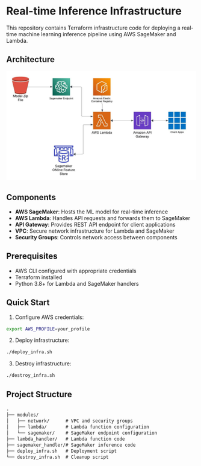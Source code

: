 # Real-time Inference Infrastructure

This repository contains Terraform infrastructure code for deploying a real-time machine learning inference pipeline using AWS SageMaker and Lambda.

## Architecture

![Solution Architecture](docs/Sagemaker%20-%20Serverless%20Predictor.jpeg)

## Components

- **AWS SageMaker**: Hosts the ML model for real-time inference
- **AWS Lambda**: Handles API requests and forwards them to SageMaker
- **API Gateway**: Provides REST API endpoint for client applications
- **VPC**: Secure network infrastructure for Lambda and SageMaker
- **Security Groups**: Controls network access between components

## Prerequisites

- AWS CLI configured with appropriate credentials
- Terraform installed
- Python 3.8+ for Lambda and SageMaker handlers

## Quick Start

1. Configure AWS credentials:
```bash
export AWS_PROFILE=your_profile
```

2. Deploy infrastructure:
```bash
./deploy_infra.sh
```

3. Destroy infrastructure:
```bash
./destroy_infra.sh
```

## Project Structure

```
.
├── modules/
│   ├── network/      # VPC and security groups
│   ├── lambda/       # Lambda function configuration
│   └── sagemaker/    # SageMaker endpoint configuration
├── lambda_handler/   # Lambda function code
├── sagemaker_handler/# SageMaker inference code
├── deploy_infra.sh   # Deployment script
└── destroy_infra.sh  # Cleanup script
``` 